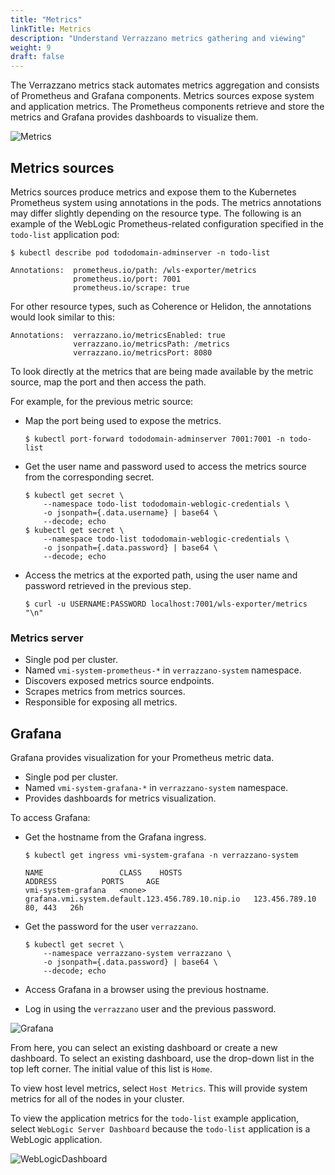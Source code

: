 ```yaml
---
title: "Metrics"
linkTitle: Metrics
description: "Understand Verrazzano metrics gathering and viewing"
weight: 9
draft: false
---
```



The Verrazzano metrics stack automates metrics aggregation and consists of Prometheus and Grafana components.
Metrics sources expose system and application metrics.
The Prometheus components retrieve and store the metrics and Grafana provides dashboards to
visualize them.

![Metrics](../../../images/metrics.png)

## Metrics sources

Metrics sources produce metrics and expose them to the Kubernetes Prometheus system using annotations in the pods.
The metrics annotations may differ slightly depending on the resource type.
The following is an example of the WebLogic Prometheus-related configuration specified in the `todo-list` application pod:

`$ kubectl describe pod tododomain-adminserver -n todo-list`

```
Annotations:  prometheus.io/path: /wls-exporter/metrics
              prometheus.io/port: 7001
              prometheus.io/scrape: true
```

For other resource types, such as Coherence or Helidon, the annotations would look similar to this:

```
Annotations:  verrazzano.io/metricsEnabled: true
              verrazzano.io/metricsPath: /metrics
              verrazzano.io/metricsPort: 8080
```

To look directly at the metrics that are being made available by the metric source, map the port and then access the path.

For example, for the previous metric source:

- Map the port being used to expose the metrics.
  ```
  $ kubectl port-forward tododomain-adminserver 7001:7001 -n todo-list
  ```

- Get the user name and password used to access the metrics source from the corresponding secret.

  ```
  $ kubectl get secret \
      --namespace todo-list tododomain-weblogic-credentials \
      -o jsonpath={.data.username} | base64 \
      --decode; echo
  $ kubectl get secret \
      --namespace todo-list tododomain-weblogic-credentials \
      -o jsonpath={.data.password} | base64 \
      --decode; echo
  ```

- Access the metrics at the exported path, using the user name and password retrieved in the previous step.
   ```
   $ curl -u USERNAME:PASSWORD localhost:7001/wls-exporter/metrics "\n"
   ```

### Metrics server

- Single pod per cluster.
- Named `vmi-system-prometheus-*` in `verrazzano-system` namespace.
- Discovers exposed metrics source endpoints.
- Scrapes metrics from metrics sources.
- Responsible for exposing all metrics.

## Grafana

Grafana provides visualization for your Prometheus metric data.

- Single pod per cluster.
- Named `vmi-system-grafana-*` in `verrazzano-system` namespace.
- Provides dashboards for metrics visualization.

To access Grafana:

- Get the hostname from the Grafana ingress.
   ```
   $ kubectl get ingress vmi-system-grafana -n verrazzano-system
   ```

   ```
   NAME                 CLASS    HOSTS                                              ADDRESS          PORTS     AGE
   vmi-system-grafana   <none>   grafana.vmi.system.default.123.456.789.10.nip.io   123.456.789.10   80, 443   26h
   ```

- Get the password for the user `verrazzano`.
   ```
   $ kubectl get secret \
       --namespace verrazzano-system verrazzano \
       -o jsonpath={.data.password} | base64 \
       --decode; echo
   ```
- Access Grafana in a browser using the previous hostname.
- Log in using the `verrazzano` user and the previous password.

![Grafana](../../../images/grafana-initial-page.png)


From here, you can select an existing dashboard or create a new dashboard.
To select an existing dashboard, use the drop-down list in the top left corner.
The initial value of this list is `Home`.


To view host level metrics, select `Host Metrics`. This will provide system metrics for all
of the nodes in your cluster.


To view the application metrics for the `todo-list` example application, select `WebLogic Server Dashboard`
because the `todo-list` application is a WebLogic application.

![WebLogicDashboard](../../../images/grafana-weblogic-dashboard.png)
